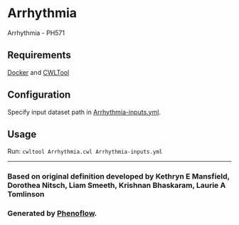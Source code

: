 # Arrhythmia

Arrhythmia - PH571

## Requirements

[Docker](https://docs.docker.com/install/) and [CWLTool](https://github.com/common-workflow-language/cwltool#install)

## Configuration

Specify input dataset path in [Arrhythmia-inputs.yml](Arrhythmia-inputs.yml).

## Usage

Run: `cwltool Arrhythmia.cwl Arrhythmia-inputs.yml`

***

### Based on original definition developed by Kethryn E Mansfield, Dorothea Nitsch, Liam Smeeth, Krishnan Bhaskaram, Laurie A Tomlinson
### Generated by [Phenoflow](https://kclhi.org/phenoflow).
